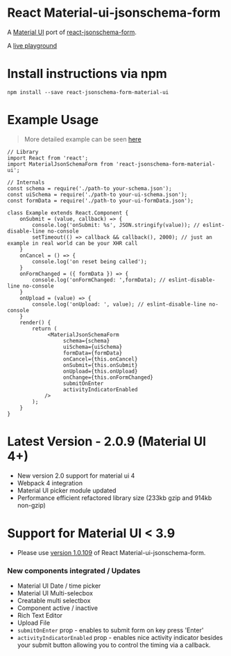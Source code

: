 # React Material-ui-jsonschema-form

A [Material UI](http://www.material-ui.com/) port of [react-jsonschema-form](https://github.com/mozilla-services/react-jsonschema-form).

A [live playground](https://react-jsonschema-form-material-ui.github56.now.sh/)

# Install instructions via npm
```
npm install --save react-jsonschema-form-material-ui
```

# Example Usage
>More detailed example can be seen [here](https://github.com/vip-git/react-jsonschema-form-material-ui/blob/master/src/demo/body/Example.jsx)
```
// Library
import React from 'react';
import MaterialJsonSchemaForm from 'react-jsonschema-form-material-ui';

// Internals
const schema = require('./path-to your-schema.json');
const uiSchema = require('./path-to your-ui-schema.json');
const formData = require('./path-to your-ui-formData.json');

class Example extends React.Component {
    onSubmit = (value, callback) => {
        console.log('onSubmit: %s', JSON.stringify(value)); // eslint-disable-line no-console
        setTimeout(() => callback && callback(), 2000); // just an example in real world can be your XHR call
    }
    onCancel = () => {
        console.log('on reset being called');
    }
    onFormChanged = ({ formData }) => {
        console.log('onFormChanged: ',formData); // eslint-disable-line no-console
    }
    onUpload = (value) => {
        console.log('onUpload: ', value); // eslint-disable-line no-console
    }
    render() {
        return (
             <MaterialJsonSchemaForm
                  schema={schema}
                  uiSchema={uiSchema}
                  formData={formData}
                  onCancel={this.onCancel}
                  onSubmit={this.onSubmit}
                  onUpload={this.onUpload}
                  onChange={this.onFormChanged}
                  submitOnEnter
                  activityIndicatorEnabled
            />
        );
    }
}
```

# Latest Version - 2.0.9 (Material UI 4+)
- New version 2.0 support for material ui 4
- Webpack 4 integration
- Material UI picker module updated
- Performance efficient refactored library size (233kb gzip and 914kb non-gzip)

# Support for Material UI < 3.9
- Please use [version 1.0.109](https://github.com/vip-git/react-jsonschema-form-material-ui/tree/v1.x) of React Material-ui-jsonschema-form.

### New components integrated / Updates
* Material UI Date / time picker    
* Material UI Multi-selecbox    
* Creatable multi selectbox    
* Component active / inactive    
* Rich Text Editor
* Upload File
* `submitOnEnter` prop - enables to submit form on key press 'Enter'
* `activityIndicatorEnabled` prop - enables nice activity indicator besides your submit button allowing you to control the timing via a callback.
